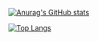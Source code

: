[![Anurag's GitHub stats](https://github-readme-stats.vercel.app/api?username=dcsm8&count_private=true)](https://github.com/dcsm8/github-readme-stats)

[![Top Langs](https://github-readme-stats.vercel.app/api/top-langs/?username=dcsm8&layout=compact)](https://github.com/dcsm8/github-readme-stats)
